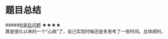 题目总结
=
#####[N皇后问题](https://github.com/zhuxiuwei/algo/blob/master/src/study/backTracking/NQueens.java) ★★★★  
算是很久以来的一个“心病”了，自己实现时候还是多思考了一些时间。总体顺利、  




